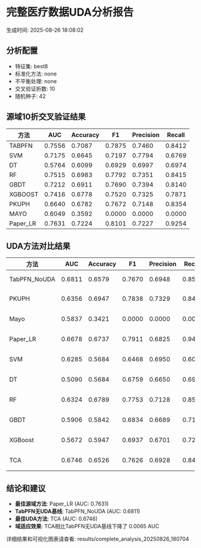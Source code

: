 # 完整医疗数据UDA分析报告

生成时间: 2025-08-26 18:08:02

## 分析配置

- 特征集: best8
- 标准化方法: none
- 不平衡处理: none
- 交叉验证折数: 10
- 随机种子: 42

## 源域10折交叉验证结果

| 方法 | AUC | Accuracy | F1 | Precision | Recall |
|------|-----|----------|----|-----------| -------|
| TABPFN | 0.7556 | 0.7087 | 0.7875 | 0.7460 | 0.8412 |
| SVM | 0.7175 | 0.6645 | 0.7197 | 0.7794 | 0.6769 |
| DT | 0.5764 | 0.6099 | 0.6929 | 0.6997 | 0.6974 |
| RF | 0.7515 | 0.6983 | 0.7792 | 0.7351 | 0.8415 |
| GBDT | 0.7212 | 0.6911 | 0.7690 | 0.7394 | 0.8140 |
| XGBOOST | 0.7416 | 0.6778 | 0.7520 | 0.7325 | 0.7871 |
| PKUPH | 0.6640 | 0.6782 | 0.7672 | 0.7148 | 0.8354 |
| MAYO | 0.6049 | 0.3592 | 0.0000 | 0.0000 | 0.0000 |
| Paper_LR | 0.7631 | 0.7224 | 0.8101 | 0.7227 | 0.9254 |

## UDA方法对比结果

| 方法 | AUC | Accuracy | F1 | Precision | Recall | 类型 |
|------|-----|----------|----|-----------| -------|------|
| TabPFN_NoUDA | 0.6811 | 0.6579 | 0.7670 | 0.6948 | 0.8560 | TabPFN基线 |
| PKUPH | 0.6356 | 0.6947 | 0.7838 | 0.7329 | 0.8474 | 传统基线 |
| Mayo | 0.5837 | 0.3421 | 0.0000 | 0.0000 | 0.0000 | 传统基线 |
| Paper_LR | 0.6678 | 0.6737 | 0.7911 | 0.6825 | 0.9429 | 传统基线 |
| SVM | 0.6285 | 0.5684 | 0.6468 | 0.6950 | 0.6064 | 机器学习基线 |
| DT | 0.5090 | 0.5684 | 0.6759 | 0.6650 | 0.6942 | 机器学习基线 |
| RF | 0.6324 | 0.6789 | 0.7753 | 0.7128 | 0.8538 | 机器学习基线 |
| GBDT | 0.5906 | 0.5842 | 0.6834 | 0.6689 | 0.7109 | 机器学习基线 |
| XGBoost | 0.5672 | 0.5947 | 0.6937 | 0.6701 | 0.7244 | 机器学习基线 |
| TCA | 0.6746 | 0.6526 | 0.7626 | 0.6928 | 0.8480 | UDA方法 |

## 结论和建议

- **最佳源域方法**: Paper_LR (AUC: 0.7631)
- **TabPFN无UDA基线**: TabPFN_NoUDA (AUC: 0.6811)
- **最佳UDA方法**: TCA (AUC: 0.6746)
- **域适应效果**: TCA相比TabPFN无UDA基线下降了 0.0065 AUC

详细结果和可视化图表请查看: results/complete_analysis_20250826_180704